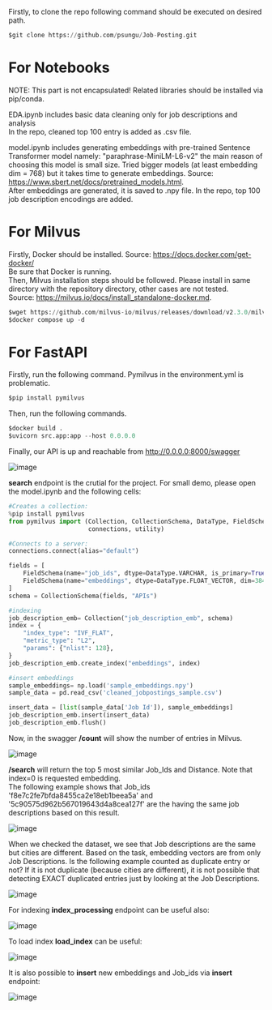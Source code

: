 Firstly, to clone the repo following command should be executed on desired path.

```python 
$git clone https://github.com/psungu/Job-Posting.git
```

# For Notebooks

NOTE: This part is not encapsulated!
Related libraries should be installed via pip/conda.

EDA.ipynb includes basic data cleaning only for job descriptions and analysis \
In the repo, cleaned top 100 entry is added as .csv file.

model.ipynb includes generating embeddings with pre-trained Sentence Transformer model namely: "paraphrase-MiniLM-L6-v2" the main reason of choosing this model is small size. 
Tried bigger models (at least embedding dim = 768) but it takes time to generate embeddings. Source: https://www.sbert.net/docs/pretrained_models.html. \
After embeddings are generated, it is saved to .npy file. In the repo, top 100 job description encodings are added. 


# For Milvus
Firstly, Docker should be installed. Source: https://docs.docker.com/get-docker/ \
Be sure that Docker is running. \
Then, Milvus installation steps should be followed. Please install in same directory with the repository directory, other cases are not tested. \
Source: https://milvus.io/docs/install_standalone-docker.md. 

```python 
$wget https://github.com/milvus-io/milvus/releases/download/v2.3.0/milvus-standalone-docker-compose.yml -O docker-compose.yml
$docker compose up -d
```

# For FastAPI

Firstly, run the following command. Pymilvus in the environment.yml is problematic. 

```python 
$pip install pymilvus 
```
Then, run the following commands.

```python 
$docker build .
$uvicorn src.app:app --host 0.0.0.0
```
Finally, our API is up and reachable from http://0.0.0.0:8000/swagger

![image](https://github.com/psungu/Job-Posting/assets/52814705/e8b38d1b-4f3d-48ff-944e-1dec18b4fbb3)

**search** endpoint is the crutial for the project. For small demo, please open the model.ipynb and the following cells:

```python 
#Creates a collection:
%pip install pymilvus
from pymilvus import (Collection, CollectionSchema, DataType, FieldSchema,
                      connections, utility)

#Connects to a server:
connections.connect(alias="default")

fields = [
    FieldSchema(name="job_ids", dtype=DataType.VARCHAR, is_primary=True, auto_id=False, max_length=250),
    FieldSchema(name="embeddings", dtype=DataType.FLOAT_VECTOR, dim=384)
]
schema = CollectionSchema(fields, "APIs")
```

```python
#indexing
job_description_emb= Collection("job_description_emb", schema)
index = {
    "index_type": "IVF_FLAT",
    "metric_type": "L2",
    "params": {"nlist": 128},
}
job_description_emb.create_index("embeddings", index)
```

```python 
#insert embeddings
sample_embeddings= np.load('sample_embeddings.npy')
sample_data = pd.read_csv('cleaned_jobpostings_sample.csv')

insert_data = [list(sample_data['Job Id']), sample_embeddings]
job_description_emb.insert(insert_data)
job_description_emb.flush()
```

Now, in the swagger **/count** will show the number of entries in Milvus.

![image](https://github.com/psungu/Job-Posting/assets/52814705/73804960-f51d-4d1c-b0ca-96a1591b34fc)

**/search** will return the top 5 most similar Job_Ids and Distance. Note that index=0 is requested embedding. \
The following example shows that Job_ids 'f8e7c2fe7bfda8455ca2e18eb1beea5a' and '5c90575d962b567019643d4a8cea127f' are the having the same job descriptions based on this result.

![image](https://github.com/psungu/Job-Posting/assets/52814705/ae4edbbd-f5f0-46af-8cd5-b2b01f0fbe67)

When we checked the dataset, we see that Job descriptions are the same but cities are different. Based on the task, embedding vectors are from only Job Descriptions. Is the following example counted as duplicate entry or not? If it is not duplicate (because cities are different), it is not possible that detecting EXACT duplicated entries just by looking at the Job Descriptions. 

![image](https://github.com/psungu/Job-Posting/assets/52814705/ac51a4a9-410c-4b45-b949-b122bc400983)


For indexing **index_processing** endpoint can be useful also:

![image](https://github.com/psungu/Job-Posting/assets/52814705/60f06e43-2984-4a2d-8899-22f6455218cf)

To load index **load_index** can be useful:

![image](https://github.com/psungu/Job-Posting/assets/52814705/7fe2c853-92f5-4cca-9270-c66e2e155cab)

It is also possible to **insert** new embeddings and Job_ids via **insert** endpoint:

![image](https://github.com/psungu/Job-Posting/assets/52814705/46028c7c-1c33-4f08-9391-7fbea8f4259c)


